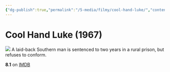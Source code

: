 ```yaml
---
{"dg-publish":true,"permalink":"/5-media/filmy/cool-hand-luke/","contentClasses":"movie","tags":["to-watch","фильм","#Crime","#Drama"],"created":"2024-01-20T01:36:45.384+03:00","updated":"2024-01-20T01:55:02.296+03:00"}
---
```


# Cool Hand Luke (1967)
![](https://m.media-amazon.com/images/M/MV5BNjcwNTQ3Y2EtMjdmZi00ODBhLWFhNzQtOTc3MWU5NTZlMDViXkEyXkFqcGdeQXVyMjUzOTY1NTc@._V1_SX300.jpg)
A laid-back Southern man is sentenced to two years in a rural prison, but refuses to conform.

**8.1** on [IMDB](https://www.imdb.com/title/tt0061512)
